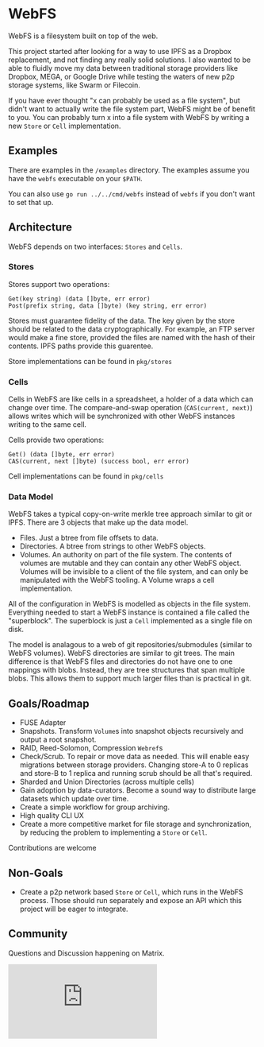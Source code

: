 # WebFS

WebFS is a filesystem built on top of the web.

This project started after looking for a way to use IPFS as a Dropbox replacement,
and not finding any really solid solutions.  I also wanted to be able to fluidly move
my data between traditional storage providers like Dropbox, MEGA, or Google Drive while testing the waters of new p2p storage systems, like Swarm or Filecoin.

If you have ever thought "x can probably be used as a file system", but didn't want to actually write the file system part, WebFS might be of benefit to you.
You can probably turn x into a file system with WebFS by writing a new `Store` or `Cell` implementation.

## Examples
There are examples in the `/examples` directory.
The examples assume you have the `webfs` executable on your `$PATH`.

You can also use
```go run ../../cmd/webfs``` instead of ```webfs``` if you don't want to set that up.

## Architecture
WebFS depends on two interfaces: `Stores` and `Cells`.

### Stores
Stores support two operations:
```
Get(key string) (data []byte, err error)
Post(prefix string, data []byte) (key string, err error)
```
Stores must guarantee fidelity of the data.
The key given by the store should be related to the data cryptographically.
For example, an FTP server would make a fine store, provided the files are named with the hash of their contents.
IPFS paths provide this guarentee.

Store implementations can be found in `pkg/stores`

### Cells
Cells in WebFS are like cells in a spreadsheet, a holder of a data which can change over time.
The compare-and-swap operation (`CAS(current, next)`) allows writes which will be synchronized with other WebFS instances writing to the same cell.

Cells provide two operations:
```
Get() (data []byte, err error)
CAS(current, next []byte) (success bool, err error)
```

Cell implementations can be found in `pkg/cells`

### Data Model
WebFS takes a typical copy-on-write merkle tree approach similar to git or IPFS.  There are 3 objects that make up the data model.

- Files.  Just a btree from file offsets to data.
- Directories. A btree from strings to other WebFS objects.
- Volumes. An authority on part of the file system.
The contents of volumes are mutable and they can contain any other WebFS object.
Volumes will be invisible to a client of the file system, and can only be manipulated with the WebFS tooling.
A Volume wraps a cell implementation.

All of the configuration in WebFS is modelled as objects in the file system.
Everything needed to start a WebFS instance is contained a file called the "superblock".
The superblock is just a `Cell` implemented as a single file on disk.

The model is analagous to a web of git repositories/submodules (similar to WebFS volumes).
WebFS directories are similar to git trees.
The main difference is that WebFS files and directories do not have one to one mappings with blobs.
Instead, they are tree structures that span multiple blobs.
This allows them to support much larger files than is practical in git.

## Goals/Roadmap
- FUSE Adapter
- Snapshots. Transform `Volume`s into snapshot objects recursively and output a root snapshot.
- RAID, Reed-Solomon, Compression `Webref`s
- Check/Scrub. To repair or move data as needed.
This will enable easy migrations between storage providers.
Changing store-A to 0 replicas and store-B to 1 replica and running scrub should be all that's required.
- Sharded and Union Directories (across multiple cells)
- Gain adoption by data-curators.
Become a sound way to distribute large datasets which update over time.
- Create a simple workflow for group archiving.
- High quality CLI UX
- Create a more competitive market for file storage and synchronization, by reducing the problem to implementing a `Store` or `Cell`.

Contributions are welcome

## Non-Goals
- Create a p2p network based `Store` or `Cell`, which runs in the WebFS process.
Those should run separately and expose an API which this project will be eager to integrate.

## Community
Questions and Discussion happening on Matrix.

![Matrix](https://img.shields.io/matrix/webfs:matrix.org?label=%23webfs%3Amatrix.org&logo=matrix)
